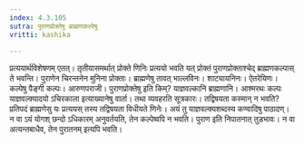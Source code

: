 ```yaml
---
index: 4.3.105
sutra: पुराणप्रोक्तेषु ब्राह्मणकल्पेषु
vritti: kashika

---
```

प्रत्ययार्थविशेषणम् एतत्। तृतीयासमर्थात् प्रोक्ते णिनिः प्रत्ययो भवति यत् प्रोक्तं पुराणप्रोक्ताश्चेद् ब्राह्मणकल्पास् ते भवन्ति। पुराणेन चिरन्तनेन मुनिना प्रोक्ताः। ब्राह्मणेषु तावत् भाल्लविनः। शाट्यायनिनः। ऐतरेयिणः। कल्पेषु पैङ्गी कल्पः। आरुणपराजी। पुराणप्रोक्तेषु इति किम्? याज्ञवल्कानि ब्राह्मणानि। आश्मरथः कल्पः याज्ञवल्क्यादयो ऽचिरकाला इत्याख्यानेषु वार्ता। तथा व्यवहरति सूत्रकारः। तद्विषयता कस्मान् न भवति? प्रतिपदं ब्राह्मणेसु यः प्रत्ययस् तस्य तद्विषयता विधीयते णिनेः। अयं तु याज्ञवल्क्यशब्दस्य कण्वादिषु पाठादण्। न वा ऽयं योगश् छन्दो ऽधिकारम् अनुवर्तयति, तेन कल्पेष्वपि न भवति। पुराण इति निपातनात् तुडभावः। न वा अत्यन्तबाधैव, तेन पुरातनम् इत्यपि भवति।